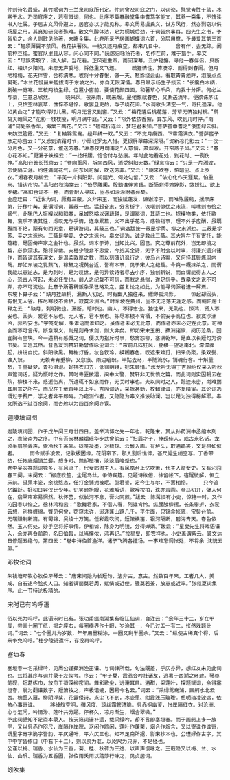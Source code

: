 <!-- { "loadSidebar": true } -->
    仲则诗名最盛，其竹眠词为王兰泉司寇所刊定。仲则曾及司寇之门，以词论，殊觉青胜于蓝，冰寒于水。乃司寇序之，若有微词，何也。此序不载春融堂集申耆笃学能文，其养一斋集，不愧读书人吐属。子居古文风骨道上，居官亦以才能见称。皋文周易虞氏义，世方风行，然亦剽窃以供场屋之用，其真知研究者殊难。散文气醇体洁，足为桐城后劲，于词皆余事耳。四先生之书，予皆见之，余人则散见他著，未睹全集。此卷所录子居画蝴蝶词六首，分层用意，予最爱其第三首云：“轻须薄翼不禁风。教花抉著侬。一枝又逐月痕空。都来几日中。    曾有伴，去无踪。阑前种豆红。蜜官队里且从容。问心同不同。”阮郎归咏扬花者，名作在前，难于措手。皋文云：“尽飘零彀了，谁人解，当花看。正风避重帘，雨回深幕，云护轻旛。寻他一春伴侣，只断红、相识夕阳间。未忍无声委地，将低重又飞还。    疏狂情性，算凄凉、耐得到春阑。但月地和梅，花天伴雪，合称清寒。收将十分春恨，做一天、愁影绕云山。看取青青池畔，泪痕点点凝斑。”木兰花慢虽未能拔奇于东坡之外，亦自无限深情。春日赋示杨生子掞云：“长鑱白木柄，劚破一庭寒。三枝两枝生绿，位置小窗前。要使花颜四面，和著草心千朵，向我十分妍。何必兰与菊，生意总欣然。    晓来风，夜来雨，晚来烟。是他酿就春色，又断送流年。便欲诛茅江上，只怕空林衰草，憔悴不堪怜。歌罢且更酌，与子绕花间。”水调歌头清空一气，寄托遥深。他如黄山之“才能吹得灯儿黑，明月无言又到窗。”又云：“梅花落后桃花落，芳草无情独衬桃。”鹧鸪天翰风之“花影一枝枝瘦，明月满中庭。”又云：“帘外依依香絮，算东风、吹到几时停。”南浦“何处系香车，海棠三两花。”又云：“碧藕折连丝，梦轻君未知。”菩萨蛮申耆之“倭堕绿云斜。未妨双脸霞。”又云：“复袖锦鸳鸯。经年绣一双。”又云：“不觉月痕西。下帘霜满衣。”菩萨蛮子彦之咏萤云：“又恐到清霜时节，小扇轻罗无人惜。更银屏翠幕深深隔。”贺新凉花影云：“一夜一分月色，又一分花意，催送芳春。”湘春夜月朗甫之“人意悄，篆烟浓。开帘燕子风。”又云：“春心花不知。”更漏子蚨蝶云：“一捻纤腰，恰合付与愁痕。年时此地看花处，到花时、一例伤神。”高阳台善长残荷云：“卷向薰风，坼向西风，消受斜阳无数。”绿意帘云：“只是一片湘波，怎便隔天涯。约住满庭花气，问东风可解，吹送芳菲。”又云：“朝来欲卷，怕暗尘、点上罗衣。”湘春夜月柳云：“平芜一片斜阳影，问韶光、何处勾留。”又云：“侬心化作天涯絮，怕重来、错认帘钩。”高阳台秋海棠云：“倚尽雕阑，殷勤谁伴黄昏。断肠剩得娉婷影，敛娇红、欲上罗裙。”高阳台词不一格，而皆耐人寻味，固与如涂涂附者异矣。
    金应珪曰：“近世为词，厥有三蔽。义非宋玉，而独赋蓬发，谏谢淳于，而唯陈履舄，揣摩床第，汙秽中冓，是谓淫词，其蔽一也。猛起奋末，分言析字，诙嘲则俳优之末流，叫啸则市侩之盛气，此犹巴人振喉以和阳春，黾蜮怒嗌以调疏越，是谓鄙词，其蔽二也。规模物类，依托歌舞，哀乐不衷其性，虑叹无与乎情，连章累篇，义不出乎花鸟，感物指事，理不外乎应酬，虽既雅而不艳，斯有句而无章，是谓游词，其蔽三也。”词选跋按一蔽是学周、柳之末派也。二蔽是学苏、辛之末派也。三蔽是学姜、史之末派也。皋文词选，诚足救此三蔽。其大旨在于有寄托，能蕴藉，是固倚声家之金针也。虽然，词本于诗，当知比兴，固已。究之尊前花外，岂无即境之篇，必欲深求，殆将穿凿。夫杜少陵非不忠爱，今抱其全诗，无字不附会以时事，将漫兴遗兴诸作，而皆谓其有深文，是温柔敦厚之教，而以刻薄讥讽行之，彼乌台诗案，又何怪其锻炼周内哉。即如东坡之乳燕飞，稼轩之祝英台近，皆有本事，见于宋人之纪载。今竟一概抹杀之，而谓我能以意逆志，是为刺时，是为叹世，是何异读诗者尽去小序，独创新说，而自谓能得古人之心，恐古人可起，未必任受也。前人之纪载不可信，而我之悬揣，遂足信乎。故皋文之说不可弃，亦不可泥也。此意予所著稗贩杂录已略及之，兹复论之如此，为能寻词源者进一解焉。
    东坡卜算子云：“缺月挂疎桐，漏断人初定。时有幽人独往来，缥缈孤鸿影。    惊起却回头，有恨无人省。拣尽寒枝不肯栖，寂寞沙洲冷。”时东坡在黄州，固不无沦落天涯之感。而鲖阳居士释之云：“缺月，刺明微也。漏断，暗时也。幽人，不得志也。独往来，无助也。惊鸿，贤人不安也。回头，爱君不忘也。无人省，君不察也。拣尽寒枝不肯栖，不偷安于高位也。寂寞沙洲冷，非所安也。”字笺句解，果谁语而谁知之。虽作者未必无此意，而作者亦未必定在此意。可神会而不可言传，断章取义，则是刻舟求剑，则大非矣。即如宋末玉田、蘋洲诸家，阅历沧桑，固宜胸有垒块。今一遇稍有感慨之词，便以为指斥时事，愁禽怨柳，塞满乾坤，是直以长短句为谤书矣。夫岂其然。昔吾友刘赞轩勷曾作咏尘词云：“帘前几阵狂风，登楼一望迷南北。濛濛骤起，纷纷自扰，斜阳欲黑。舞榭灯昏，妆台钗冷，模糊春色。叹遮来难觅，扫来仍聚，染双鬓、谁人识。    无赖青青垂柳，又愁痕、雨边暗织。半黏去马，半随流水，销魂行客。十斛量愁，千重疑梦，青衫泪湿。好拂衣归去，低徊明镜，把朱颇惜。”水龙吟无锡丁杏舲绍仪采入听秋声馆词话，疑为慨时之作。其时粤匪披猖，闽中大警，赞轩非无忧愤之篇。而此词则实因朝云在殡，柳枝不来，感逝伤离，所遭辄不如意而作，无关时事也。夫以同时之人，踪迹未密，尚难揣其用意之所在，而况在千载百年以上乎。杏舲词话，采摭甚勤，校雠律谱，亦复精审。其论词选谓过于矜严，学之者非平即晦。乃窥测作者，又隐隐为皋文推波助澜，岂以是为独得秘解耶。皋文所选不过百余阕，而杏舲以为四百余阕亦误。

迦陵填词图

    迦陵填词图，作于戊午闰三月廿四日，盖举鸿博之先一年也。乾隆末，其从孙药洲中丞缩本刻之，袁简斋为之序。中有吾闽林麟焻瑶华步武曾韵云：“扫眉才子，捧砚佳人，成古来名话。龙须半翦学弄声，索冷秋千高架。砑笺凝墨，对梳掠、云鬟入画。有垆头，取酒鹴裘，文是相如似者。    而今赋手凌云，记歌板因缘，花阴帘下。那人别后憔悴，甚尺幅生绡空写。丁香带结，任帐底烟销兰麝。想多时、抛却檀槽，淡淡眉峰蹙也。”
    卷中吴农祥题词独多，有风流子，代女郎赠主人。有凤凰台上忆吹箫，代主人赠女史。又有沁园春三阕。末阕云：“柳底吹笙，尘尾乌丝，争侍宾筵。见题诗欲倦，徐留帐下，宿酲微解，恒立床前。掷果丰姿，余桃憨态，任打金铺拥被眠。郎君誓，定今生与尔，不罢相怜。    只今追忆蹁跹。好初日容仪比少年。记笑颜抬眼，花难解语，歌喉按拍，珠亦羞圆。金马初开，璧人何在，翡翠帘寒易惘然。秋怀苦，似长河不息，膏火同煎。”跋云：陈髯旧有小史，惊艳一时。又作沁园春以恼之。徐林鸿和云：“歌舞君家，不借人看，阿谁肯怜。纵腰肢柳摆，长条攀折，衣裳云想，别样缠绵。瞥见何曾，窃窥未许，迢递蓬山路几千。平生面，只锦衾帐底，宝髻台前。    无端赚制新篇。有蜀锦、吴绫十万笺。任彩霞吹彻，短箫横笛，银河隔断，碧海青天。春色依然。玉人何处，妙手空将好事传。伊相谑，除身为明镜，分得婵娟。”跋云：“星叟先生将戏语谱入，余亦再叠前韵，名曰恼髯，以当懊侬，鸿再记。”按星叟，即农祥也。小史盖谓紫云。裘文达日修题五绝句，第四云：“卷中诗伯首渔洋。诸子飞腾各擅场。一事难忘惆怅处，不将余 沈貌云郎。”

邓牧论词

    朱钱塘邓牧心牧伯牙琴云：“唐宋间始为长短句，法非古，意古。然数百年来，工者几人，美成、白石逮今脍炙人口。知者谓丽莫若周，赋情或近俚。骚莫若姜，放意或近率。”张叔夏词集序。此一节持论极精的。

宋时已有呜呼语

    俗以死为呜呼，此语宋时已有。张功甫鎡南湖集有临江仙词，自注云：“余年三十二，岁在甲辰，尝画七圈于纸，揭之座右，每圈横界作十眼，岁涂其一，今已过五十有二，怅然戏题此词。”词云：“七个圈儿为岁数，年年用墨糊涂，一圈又剩半圈余。”又云：“纵使古稀真个得，后来争免呜呼。”杜少陵诗遣怀，存没再呜呼。

塞垣春

    塞垣春一名采绿吟，见周公谨蘋洲渔笛谱。与词律所载，句法既差，乎仄亦异，想红友未见此词也。兹将其序与词并录于左俟考。序云：“甲子夏，霞翁会吟社诸友，逃暑于西湖之环碧。琴尊笔砚，短葛练巾，放舟于荷深柳密间。舞影歌尘，远谢耳目。酒酣，采莲叶，探题赋词，余得塞垣春，翁为翻谱数字，短箫按之，声极谐婉，因易今名云。”词云：“采绿鸳鸯浦，画舸水北云西。槐薰入扇，柳阴浮桨，花露侵诗。点尘飞不到，冰壶里、绀霞浅压玻瓈。想明珰凌波远，依依心事寄谁。    移棹舣空明，蘋风度、琼丝霜管清脆。只赤挹幽芗，怅岸隔红衣。对沧洲、心与沤闲，吟情渺、莲叶共分题。停杯久，凉月渐生，烟合翠微。”
    予此词据知不足斋本录入。按天籁词谱补遗，载采绿吟，却不言即塞垣春。而于画舸上多一放字，又以只赤作咫尺，岸隔作岸院，沤闲作鸥闲，莲叶作蓬莱，烟合作烟含，又以寄谁作谁寄，谓里字寄字脆字皆韵，平仄通叶，平六仄三也。知不足斋所据，影宋抄本也，公瑾好作古字，其中中字皆作口（中右下＋二），则以鸥为沤，以咫尺为只赤，不足怪也。
    公谨以梅、瑞香、水仙为三香，菊、桂、秋荷为三逸，以声声慢咏之。王蕺隐又以梅、兰、水仙、山矾、瑞香为五香图，张伯雨夭雨以踏莎行咏之，见贞居词。

蚓吹集

